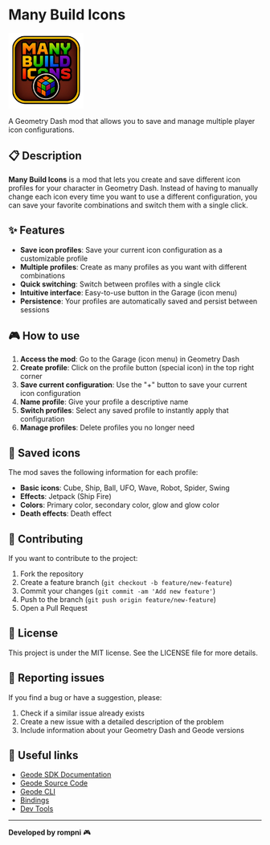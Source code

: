 # Many Build Icons

<img src="logo.png" width="150" alt="Mod logo" />

A Geometry Dash mod that allows you to save and manage multiple player icon configurations.

## 📋 Description

**Many Build Icons** is a mod that lets you create and save different icon profiles for your character in Geometry Dash. Instead of having to manually change each icon every time you want to use a different configuration, you can save your favorite combinations and switch them with a single click.

## ✨ Features

- **Save icon profiles**: Save your current icon configuration as a customizable profile
- **Multiple profiles**: Create as many profiles as you want with different combinations
- **Quick switching**: Switch between profiles with a single click
- **Intuitive interface**: Easy-to-use button in the Garage (icon menu)
- **Persistence**: Your profiles are automatically saved and persist between sessions

## 🎮 How to use

1. **Access the mod**: Go to the Garage (icon menu) in Geometry Dash
2. **Create profile**: Click on the profile button (special icon) in the top right corner
3. **Save current configuration**: Use the "+" button to save your current icon configuration
4. **Name profile**: Give your profile a descriptive name
5. **Switch profiles**: Select any saved profile to instantly apply that configuration
6. **Manage profiles**: Delete profiles you no longer need

## 🎨 Saved icons

The mod saves the following information for each profile:
- **Basic icons**: Cube, Ship, Ball, UFO, Wave, Robot, Spider, Swing
- **Effects**: Jetpack (Ship Fire)
- **Colors**: Primary color, secondary color, glow and glow color
- **Death effects**: Death effect

## 🤝 Contributing

If you want to contribute to the project:
1. Fork the repository
2. Create a feature branch (`git checkout -b feature/new-feature`)
3. Commit your changes (`git commit -am 'Add new feature'`)
4. Push to the branch (`git push origin feature/new-feature`)
5. Open a Pull Request

## 📝 License

This project is under the MIT license. See the LICENSE file for more details.

## 🐛 Reporting issues

If you find a bug or have a suggestion, please:
1. Check if a similar issue already exists
2. Create a new issue with a detailed description of the problem
3. Include information about your Geometry Dash and Geode versions

## 🔗 Useful links

- [Geode SDK Documentation](https://docs.geode-sdk.org/)
- [Geode Source Code](https://github.com/geode-sdk/geode/)
- [Geode CLI](https://github.com/geode-sdk/cli)
- [Bindings](https://github.com/geode-sdk/bindings/)
- [Dev Tools](https://github.com/geode-sdk/DevTools)

---

**Developed by rompni** 🎮
